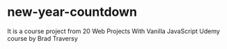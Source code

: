 # new-year-countdown
It is a course project from 20 Web Projects With Vanilla JavaScript Udemy course by Brad Traversy
